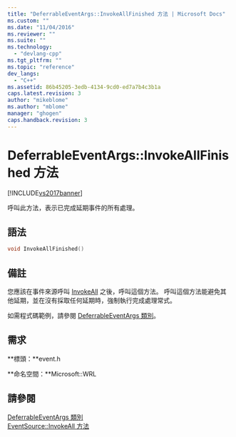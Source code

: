 ```yaml
---
title: "DeferrableEventArgs::InvokeAllFinished 方法 | Microsoft Docs"
ms.custom: ""
ms.date: "11/04/2016"
ms.reviewer: ""
ms.suite: ""
ms.technology: 
  - "devlang-cpp"
ms.tgt_pltfrm: ""
ms.topic: "reference"
dev_langs: 
  - "C++"
ms.assetid: 86b45205-3edb-4134-9cd0-ed7a7b4c3b1a
caps.latest.revision: 3
author: "mikeblome"
ms.author: "mblome"
manager: "ghogen"
caps.handback.revision: 3
---
```

# DeferrableEventArgs::InvokeAllFinished 方法
[!INCLUDE[vs2017banner](../assembler/inline/includes/vs2017banner.md)]

呼叫此方法，表示已完成延期事件的所有處理。  
  
## 語法  
  
```cpp  
void InvokeAllFinished()  
```  
  
## 備註  
 您應該在事件來源呼叫 [InvokeAll](../windows/eventsource-invokeall-method.md) 之後，呼叫這個方法。  呼叫這個方法能避免其他延期，並在沒有採取任何延期時，強制執行完成處理常式。  
  
 如需程式碼範例，請參閱 [DeferrableEventArgs 類別](../windows/deferrableeventargs-class.md)。  
  
## 需求  
 **標頭：**event.h  
  
 **命名空間：**Microsoft::WRL  
  
## 請參閱  
 [DeferrableEventArgs 類別](../windows/deferrableeventargs-class.md)   
 [EventSource::InvokeAll 方法](../windows/eventsource-invokeall-method.md)